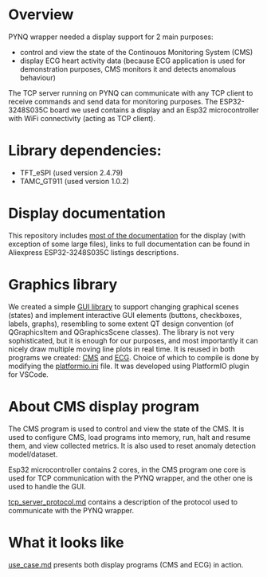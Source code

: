 
# Overview
PYNQ wrapper needed a display support for 2 main purposes:
* control and view the state of the Continouos Monitoring System (CMS)
* display ECG heart activity data (because ECG application is used for demonstration purposes, CMS monitors it and detects anomalous behaviour)

The TCP server running on PYNQ can communicate with any TCP client to receive commands and send data for monitoring purposes. The ESP32-3248S035C board we used contains a display and an Esp32 microcontroller with WiFi connectivity (acting as TCP client).

# Library dependencies:
* TFT_eSPI (used version 2.4.79)
* TAMC_GT911 (used version 1.0.2)

# Display documentation
This repository includes [most of the documentation](../ESP32-3248S035C_display_board/board_documentation_copy/) for the display (with exception of some large files), links to full documentation can be found in Aliexpress ESP32-3248S035C listings descriptions. 

# Graphics library
We created a simple [GUI library](../ESP32-3248S035C_display_board/src/lib/) to support changing graphical scenes (states) and implement interactive GUI elements (buttons, checkboxes, labels, graphs), resembling to some extent QT design convention (of QGraphicsItem and QGraphicsScene classes). The library is not very sophisticated, but it is enough for our purposes, and most importantly it can nicely draw multiple moving line plots in real time. It is reused in both programs we created: [CMS](../ESP32-3248S035C_display_board/src/CMS/) and [ECG](../ESP32-3248S035C_display_board/src/ECG/). Choice of which to compile is done by modifying the [platformio.ini](../ESP32-3248S035C_display_board/platformio.ini) file. It was developed using PlatformIO plugin for VSCode.


# About CMS display program
The CMS program is used to control and view the state of the CMS. It is used to configure CMS, load programs into memory, run, halt and resume them, and view collected metrics. It is also used to reset anomaly detection model/dataset. 

Esp32 microcontroller contains 2 cores, in the CMS program one core is used for TCP communication with the PYNQ wrapper, and the other one is used to handle the GUI. 

[tcp_server_protocol.md](../docs/tcp_server_protocol.md) contains a description of the protocol used to communicate with the PYNQ wrapper.

# What it looks like
[use_case.md](../docs/use_case.md) presents both display programs (CMS and ECG) in action.